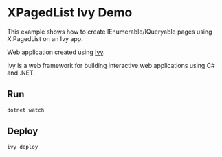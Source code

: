 # XPagedList Ivy Demo

This example shows how to create IEnumerable/IQueryable pages using X.PagedList on an Ivy app.

Web application created using [Ivy](https://github.com/Ivy-Interactive/Ivy). 

Ivy is a web framework for building interactive web applications using C# and .NET.

## Run

```
dotnet watch
```

## Deploy

```
ivy deploy
```